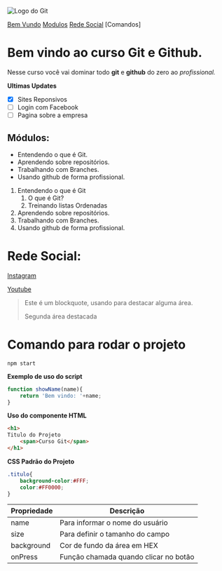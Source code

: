 ![Logo do Git](https://git-scm.com/images/logos/downloads/Git-Icon-1788C.png)

[Bem Vundo](#bem-vindo-ao-curso-git-e-github)
[Modulos](#módulos)
[Rede Social]()
[Comandos]

# Bem vindo ao curso Git e Github.
Nesse curso você vai dominar todo **git** e **github** do zero ao _profissional._

**Ultimas Updates**
- [x] Sites Reponsivos 
- [ ] Login com Facebook
- [ ] Pagina sobre a empresa

## Módulos:
* Entendendo o que é Git.
* Aprendendo sobre repositórios.
* Trabalhando com Branches.
* Usando github de forma profissional.

1. Entendendo o que é Git
    1. O que é Git?
    2. Treinando listas Ordenadas
2. Aprendendo sobre repositórios.
3. Trabalhando com Branches.
4. Usando github de forma profissional.

# Rede Social:

[Instagram]()

[Youtube]()

>Este é um blockquote, usando para destacar alguma área.
>
>Segunda área destacada

# Comando para rodar o projeto

```
npm start
```

**Exemplo de uso do script**

```js
function showName(name){
    return 'Bem vindo: '+name;
}
```

**Uso do componente HTML**

```html
<h1>
Titulo do Projeto
    <span>Curso Git</span>
</h1>
```

**CSS Padrão do Projeto**

```css
.titulo{
    background-color:#FFF;
    color:#FF0000;
}
```

Propriedade | Descrição
------------|------------
name | Para informar o nome do usuário
size | Para definir o tamanho do campo
background | Cor de fundo da área em HEX
onPress | Função chamada quando clicar no botão
